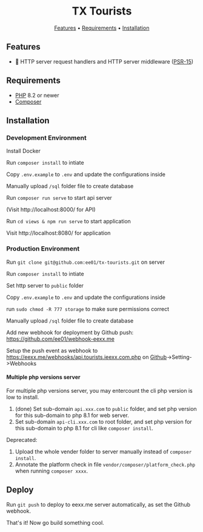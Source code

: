 <h1 align="center">TX Tourists</h1>


<p align="center">
  <a href="#features">Features</a> •
  <a href="#requirements">Requirements</a> •
  <a href="#installation">Installation</a>
</p>

## Features

- :dart: HTTP server request handlers and HTTP server middleware ([PSR-15](https://github.com/php-fig/fig-standards/blob/master/accepted/PSR-15-request-handlers.md))


## Requirements

- [PHP](https://www.php.net) 8.2 or newer
- [Composer](https://getcomposer.org)

## Installation
### Development Environment

Install Docker

Run `composer install` to intiate

Copy `.env.example` to `.env` and update the configurations inside

Manually upload `/sql` folder file to create database

Run `composer run serve` to start api server

(Visit http://localhost:8000/ for API)

Run `cd views & npm run serve` to start application

Visit http://localhost:8080/ for application

### Production Environment

Run `git clone git@github.com:ee01/tx-tourists.git` on server

Run `composer install` to intiate

Set http server to `public` folder

Copy `.env.example` to `.env` and update the configurations inside

run `sudo chmod -R 777 storage` to make sure permissions correct

Manually upload `/sql` folder file to create database

Add new webhook for deployment by Github push: https://github.com/ee01/webhook-eexx.me

Setup the push event as webhook to https://eexx.me/webhooks/api.tourists.ieexx.com.php on [Github](https://github.com/ee01/tx-tourists)->Setting->Webhooks

#### Multiple php versions server
For multiple php versions server, you may entercount the cli php version is low to install.

1. (done) Set sub-domain `api.xxx.com` to `public` folder, and set php version for this sub-domain to php 8.1 for web server.
2. Set sub-domain `api-cli.xxx.com` to root folder, and set php version for this sub-domain to php 8.1 for cli like `composer install`.

Deprecated:
1. Upload the whole vender folder to server manually instead of `composer install`.
2. Annotate the platform check in file `vendor/composer/platform_check.php` when running `composer xxxx`.

## Deploy

Run `git push` to deploy to eexx.me server automatically, as set the Github webhook.

That's it! Now go build something cool.
